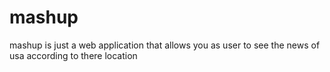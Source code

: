 # mashup
mashup is just a web application that allows you as user to see the news of usa according to there location
